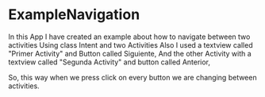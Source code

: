 # ExampleNavigation

In this App I have created an example about how to navigate between two activities
Using class Intent and two Activities
Also I used a textview called "Primer Activity" and Button called Siguiente,
And the other Activity with a textview called "Segunda Activity" and button called Anterior,

So, this way when we press click on every button we are changing between activities. 
